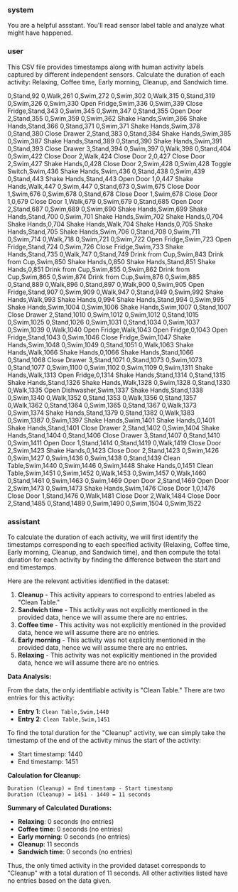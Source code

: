 ### system
You are a helpful assstant. You'll read sensor label table and analyze what might have happened.
### user

This CSV file provides timestamps along with human activity labels captured by different independent sensors.
Calculate the duration of each activity: Relaxing, Coffee time, Early morning, Cleanup, and Sandwich time.
    
0,Stand,92
0,Walk,261
0,Swim,272
0,Swim,302
0,Walk,315
0,Stand,319
0,Swim,326
0,Swim,330
Open Fridge,Swim,336
0,Swim,339
Close Fridge,Stand,343
0,Swim,345
0,Swim,347
0,Stand,355
Open Door 2,Stand,355
0,Swim,359
0,Swim,362
Shake Hands,Swim,366
Shake Hands,Stand,366
0,Stand,371
0,Swim,371
Shake Hands,Swim,378
0,Stand,380
Close Drawer 2,Stand,383
0,Stand,384
Shake Hands,Swim,385
0,Swim,387
Shake Hands,Stand,389
0,Stand,390
Shake Hands,Swim,391
0,Stand,393
Close Drawer 3,Stand,394
0,Swim,397
0,Walk,398
0,Stand,404
0,Swim,422
Close Door 2,Walk,424
Close Door 2,0,427
Close Door 2,Swim,427
Shake Hands,0,428
Close Door 2,Swim,428
0,Swim,428
Toggle Switch,Swim,436
Shake Hands,Swim,436
0,Stand,438
0,Swim,439
0,Stand,443
Shake Hands,Stand,443
Open Door 1,0,447
Shake Hands,Walk,447
0,Swim,447
0,Stand,673
0,Swim,675
Close Door 1,Swim,676
0,Swim,678
0,Stand,678
Close Door 1,Swim,678
Close Door 1,0,679
Close Door 1,Walk,679
0,Swim,679
0,Stand,685
Open Door 2,Stand,687
0,Swim,689
0,Swim,690
Shake Hands,Swim,699
Shake Hands,Stand,700
0,Swim,701
Shake Hands,Swim,702
Shake Hands,0,704
Shake Hands,0,704
Shake Hands,Walk,704
Shake Hands,0,705
Shake Hands,Stand,705
Shake Hands,Swim,706
0,Stand,708
0,Swim,711
0,Swim,714
0,Walk,718
0,Swim,721
0,Swim,722
Open Fridge,Swim,723
Open Fridge,Stand,724
0,Swim,726
Close Fridge,Swim,733
Shake Hands,Stand,735
0,Walk,747
0,Stand,749
Drink from Cup,Swim,843
Drink from Cup,Swim,850
Shake Hands,0,850
Shake Hands,Stand,851
Shake Hands,0,851
Drink from Cup,Swim,855
0,Swim,862
Drink from Cup,Swim,865
0,Swim,874
Drink from Cup,Swim,876
0,Swim,885
0,Stand,889
0,Walk,896
0,Stand,897
0,Walk,900
0,Swim,905
Open Fridge,Stand,907
0,Swim,909
0,Walk,947
0,Stand,949
0,Swim,992
Shake Hands,Walk,993
Shake Hands,0,994
Shake Hands,Stand,994
0,Swim,995
Shake Hands,Swim,1004
0,Swim,1006
Shake Hands,Swim,1007
0,Stand,1007
Close Drawer 2,Stand,1010
0,Swim,1012
0,Swim,1012
0,Stand,1015
0,Swim,1025
0,Stand,1026
0,Swim,1031
0,Stand,1034
0,Swim,1037
0,Swim,1039
0,Walk,1040
Open Fridge,Walk,1043
Open Fridge,0,1043
Open Fridge,Stand,1043
0,Swim,1046
Close Fridge,Swim,1047
Shake Hands,Swim,1048
0,Swim,1049
0,Stand,1051
0,Walk,1063
Shake Hands,Walk,1066
Shake Hands,0,1066
Shake Hands,Stand,1066
0,Stand,1068
Close Drawer 3,Stand,1071
0,Stand,1073
0,Swim,1073
0,Stand,1077
0,Swim,1100
0,Swim,1102
0,Swim,1109
0,Swim,1311
Shake Hands,Walk,1313
Open Fridge,0,1314
Shake Hands,Stand,1314
0,Stand,1315
Shake Hands,Stand,1326
Shake Hands,Walk,1328
0,Swim,1328
0,Stand,1330
0,Walk,1335
Open Dishwasher,Swim,1337
Shake Hands,Stand,1338
0,Swim,1340
0,Walk,1352
0,Stand,1353
0,Walk,1356
0,Stand,1357
0,Walk,1362
0,Stand,1364
0,Swim,1365
0,Stand,1367
0,Walk,1373
0,Swim,1374
Shake Hands,Stand,1379
0,Stand,1382
0,Walk,1383
0,Swim,1387
0,Swim,1397
Shake Hands,Swim,1401
Shake Hands,0,1401
Shake Hands,Stand,1401
Close Drawer 2,Stand,1402
0,Swim,1404
Shake Hands,Stand,1404
0,Stand,1406
Close Drawer 3,Stand,1407
0,Stand,1410
0,Swim,1411
Open Door 1,Stand,1414
0,Stand,1419
0,Walk,1419
Close Door 2,Swim,1423
Shake Hands,0,1423
Close Door 2,Stand,1423
0,Swim,1426
0,Swim,1427
0,Swim,1436
0,Swim,1438
0,Stand,1439
Clean Table,Swim,1440
0,Swim,1446
0,Swim,1448
Shake Hands,0,1451
Clean Table,Swim,1451
0,Swim,1452
0,Walk,1453
0,Swim,1457
0,Walk,1460
0,Stand,1461
0,Swim,1463
0,Swim,1469
Open Door 2,Stand,1469
Open Door 2,Swim,1473
0,Swim,1473
Shake Hands,Swim,1476
Close Door 1,0,1476
Close Door 1,Stand,1476
0,Walk,1481
Close Door 2,Walk,1484
Close Door 2,Stand,1485
0,Stand,1489
0,Swim,1490
0,Swim,1504
0,Swim,1522

### assistant
To calculate the duration of each activity, we will first identify the timestamps corresponding to each specified activity (Relaxing, Coffee time, Early morning, Cleanup, and Sandwich time), and then compute the total duration for each activity by finding the difference between the start and end timestamps.

Here are the relevant activities identified in the dataset:

1. **Cleanup** - This activity appears to correspond to entries labeled as "Clean Table."
2. **Sandwich time** - This activity was not explicitly mentioned in the provided data, hence we will assume there are no entries.
3. **Coffee time** - This activity was not explicitly mentioned in the provided data, hence we will assume there are no entries.
4. **Early morning** - This activity was not explicitly mentioned in the provided data, hence we will assume there are no entries.
5. **Relaxing** - This activity was not explicitly mentioned in the provided data, hence we will assume there are no entries.

**Data Analysis:**

From the data, the only identifiable activity is "Clean Table." There are two entries for this activity:

- **Entry 1**: `Clean Table,Swim,1440`
- **Entry 2**: `Clean Table,Swim,1451`

To find the total duration for the "Cleanup" activity, we can simply take the timestamp of the end of the activity minus the start of the activity:

- Start timestamp: 1440
- End timestamp: 1451

**Calculation for Cleanup:**
```
Duration (Cleanup) = End timestamp - Start timestamp
Duration (Cleanup) = 1451 - 1440 = 11 seconds
```

**Summary of Calculated Durations:**
- **Relaxing**: 0 seconds (no entries)
- **Coffee time**: 0 seconds (no entries)
- **Early morning**: 0 seconds (no entries)
- **Cleanup**: 11 seconds
- **Sandwich time**: 0 seconds (no entries)

Thus, the only timed activity in the provided dataset corresponds to "Cleanup" with a total duration of 11 seconds. All other activities listed have no entries based on the data given.
